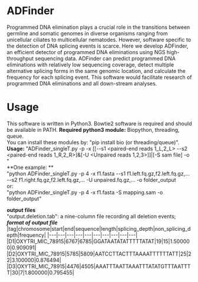 # ADFinder

Programmed DNA elimination plays a crucial role in the transitions between germline and somatic genomes in diverse organisms ranging from unicellular ciliates to multicellular nematodes. However, software specific to the detection of DNA splicing events is scarce. Here we develop ADFinder, an efficient detector of programmed DNA eliminations using NGS high-throughput sequencing data. ADFinder can predict programmed DNA eliminations with relatively low sequencing coverage, detect multiple alternative splicing forms in the same genomic location, and calculate the frequency for each splicing event. This software would facilitate research of programmed DNA eliminations and all down-stream analyses.

# Usage
This software is written in Python3.  Bowtie2 software is required and should be available in PATH.
**Required python3 module:** Biopython, threading, queue.  
You can install these modules by: "pip install bio (or threading/queue)".  
**Usage:** 
"ADFinder_singleT.py -p <number of threads> -x <genome reference in fasta> [[--s1 <paired-end reads 1_L,2_L> --s2 <paired-end reads 1_R,2_R>]&[-U <Unpaired reads 1,2,3>]]|[-S sam file] -o <output folder>"  
**One example: **  
  "python ADFinder_singleT.py -p 4 -x f1.fasta --s1 f1.left.fq.gz,f2.left.fq.gz,... --s2 f1.right.fq.gz,f2.left.fq.gz,... -U unpaired.fq.gz,... -o folder_output  
or:  
"python ADFinder_singleT.py -p 4 -x f1.fasta -S mapping.sam -o folder_output"  

**output files**  
"output.deletion.tab": a nine-column file recording all deletion events;
***format of output file***
|tag|chromosome|start|end|sequence|length|splicing_depth|non_splicing_depth|frequency|
|---|---|---|---|---|---|---|---|---|---|
|D1|OXYTRI_MIC_78915|6767|6785|GGATAATATATTTTTATAT|19|15|1.500000|0.909091|
|D2|OXYTRI_MIC_78915|5785|5809|AATCCTTACTTTAAAATTTTTTATT|25|22|3.100000|0.876494|
|D3|OXYTRI_MIC_78915|4476|4505|AAATTTAATTAAATTTATATGTTTAATTTT|30|7|1.800000|0.795455|


